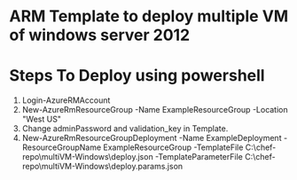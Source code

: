# ARM Template to deploy multiple VM of windows server 2012

# Steps To Deploy using powershell

1. Login-AzureRMAccount
2. New-AzureRmResourceGroup -Name ExampleResourceGroup -Location "West US"
3. Change adminPassword and validation_key in Template.
4. New-AzureRmResourceGroupDeployment -Name ExampleDeployment -ResourceGroupName ExampleResourceGroup -TemplateFile C:\chef-repo\multiVM-Windows\deploy.json -TemplateParameterFile C:\chef-repo\multiVM-Windows\deploy.params.json
